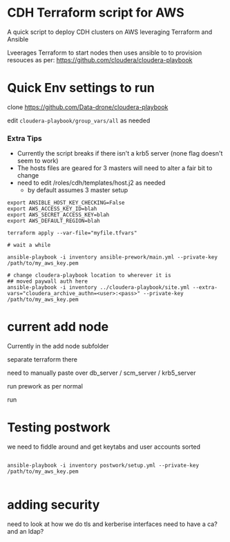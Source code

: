 # CDH Terraform script for AWS


A quick script to deploy CDH clusters on AWS
leveraging Terraform and Ansible

Lveerages Terraform to start nodes then uses ansible to to provision resouces as per:
https://github.com/cloudera/cloudera-playbook

# Quick Env settings to run

clone https://github.com/Data-drone/cloudera-playbook

edit `cloudera-playbook/group_vars/all` as needed

### Extra Tips
- Currently the script breaks if there isn't a krb5 server (none flag doesn't seem to work)
- The hosts files are geared for 3 masters will need to alter a fair bit to change
- need to edit /roles/cdh/templates/host.j2 as needed
  - by default assumes 3 master setup

```{bash}
export ANSIBLE_HOST_KEY_CHECKING=False
export AWS_ACCESS_KEY_ID=blah
export AWS_SECRET_ACCESS_KEY=blah
export AWS_DEFAULT_REGION=blah

terraform apply --var-file="myfile.tfvars"

# wait a while

ansible-playbook -i inventory ansible-prework/main.yml --private-key /path/to/my_aws_key.pem

# change cloudera-playbook location to wherever it is
## moved paywall auth here
ansible-playbook -i inventory ../cloudera-playbook/site.yml --extra-vars="cloudera_archive_authn=<user>:<pass>" --private-key /path/to/my_aws_key.pem

```

# current add node

Currently in the add node subfolder

separate terraform there

need to manually paste over db_server / scm_server / krb5_server

run prework as per normal

run 

# Testing postwork

we need to fiddle around and get keytabs and user accounts sorted

```{bash}

ansible-playbook -i inventory postwork/setup.yml --private-key /path/to/my_aws_key.pem


```

# adding security

need to look at how we do tls and kerberise interfaces
need to have a ca? and an ldap?